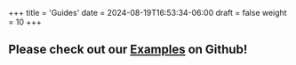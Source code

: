 +++
title = 'Guides'
date = 2024-08-19T16:53:34-06:00
draft = false
weight = 10
+++

## Please check out our [Examples](https://github.com/mollusc-labs/slapbird/tree/main/examples) on Github!

